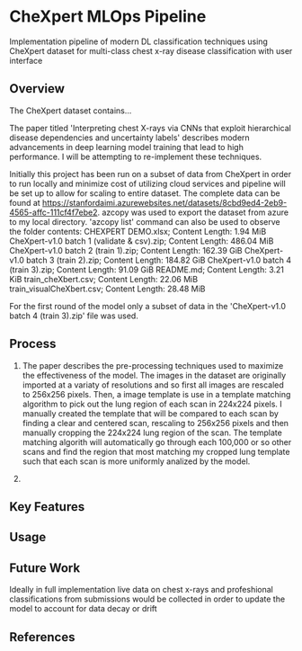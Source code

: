 # CheXpert MLOps Pipeline
Implementation pipeline of modern DL classification techniques using CheXpert dataset for multi-class chest x-ray disease classification with user interface

## Overview
The CheXpert dataset contains...

The paper titled 'Interpreting chest X-rays via CNNs that exploit hierarchical disease
dependencies and uncertainty labels' describes modern advancements in deep learning model training that lead to high performance. I will be attempting to re-implement these techniques.

Initially this project has been run on a subset of data from CheXpert in order to run locally and minimize cost of utilizing cloud services and pipeline will be set up to allow for scaling to entire dataset. The complete data can be found at 
https://stanfordaimi.azurewebsites.net/datasets/8cbd9ed4-2eb9-4565-affc-111cf4f7ebe2.
azcopy was used to export the dataset from azure to my local directory. 'azcopy list' command can also be used to observe the folder contents:
CHEXPERT DEMO.xlsx; Content Length: 1.94 MiB
CheXpert-v1.0 batch 1 (validate & csv).zip; Content Length: 486.04 MiB
CheXpert-v1.0 batch 2 (train 1).zip; Content Length: 162.39 GiB
CheXpert-v1.0 batch 3 (train 2).zip; Content Length: 184.82 GiB
CheXpert-v1.0 batch 4 (train 3).zip; Content Length: 91.09 GiB
README.md; Content Length: 3.21 KiB
train_cheXbert.csv; Content Length: 22.06 MiB
train_visualCheXbert.csv; Content Length: 28.48 MiB

For the first round of the model only a subset of data in the 'CheXpert-v1.0 batch 4 (train 3).zip' file was used.

## Process
1. The paper describes the pre-processing techniques used to maximize the effectiveness of the model. The images in the dataset are originally imported at a variaty of resolutions and so first all images are rescaled to 256x256 pixels. Then, a image template is use in a template matching algorithm to pick out the lung region of each scan in 224x224 pixels. I manually created the template that will be compared to each scan by finding a clear and centered scan, rescaling to 256x256 pixels and then manually cropping the 224x224 lung region of the scan. The template matching algorith will automatically go through each 100,000 or so other scans and find the region that most matching my cropped lung template such that each scan is more uniformly analized by the model.

2. 

## Key Features

## Usage

 ## Future Work
 Ideally in full implementation live data on chest x-rays and profeshional classifications from submissions would be collected in order to update the model to account for data decay or drift

 ## References
